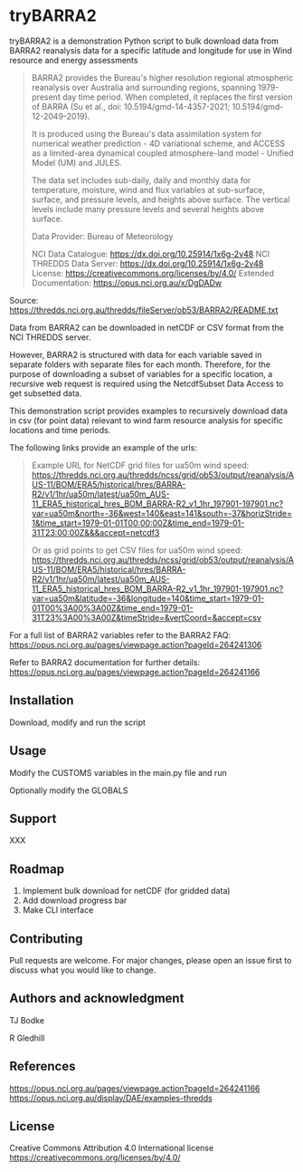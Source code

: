 # tryBARRA2

tryBARRA2 is a demonstration Python script to bulk download data from
BARRA2 reanalysis data for a specific latitude and longitude for use in 
Wind resource and energy assessments

>BARRA2 provides the Bureau's higher resolution regional atmospheric reanalysis 
over Australia and surrounding regions, spanning 1979-present day time period. 
When completed, it replaces the first version of BARRA (Su et al., 
doi: 10.5194/gmd-14-4357-2021; 10.5194/gmd-12-2049-2019).
>
>It is produced using the Bureau's data assimilation system for numerical weather
prediction - 4D variational scheme, and ACCESS as a limited-area dynamical
coupled atmosphere-land model - Unified Model (UM) and JULES.
>
>The data set includes sub-daily, daily and monthly data for temperature,
moisture, wind and flux variables at sub-surface, surface, and pressure levels,
and heights above surface. The vertical levels include many pressure levels and
several heights above surface.
>
>Data Provider: Bureau of Meteorology
>
>NCI Data Catalogue: https://dx.doi.org/10.25914/1x6g-2v48
>NCI THREDDS Data Server: https://dx.doi.org/10.25914/1x6g-2v48
>License: https://creativecommons.org/licenses/by/4.0/
>Extended Documentation: https://opus.nci.org.au/x/DgDADw

Source: https://thredds.nci.org.au/thredds/fileServer/ob53/BARRA2/README.txt

Data from BARRA2 can be downloaded in netCDF or CSV format from the NCI THREDDS server.

However, BARRA2 is structured with data for each variable saved in separate folders with separate files for each month. 
Therefore, for the purpose of downloading a subset of variables for a specific location, 
a recursive web request is required using the NetcdfSubset Data Access to get subsetted data.

This demonstration script provides examples to recursively download data in csv (for point data) relevant to wind farm resource analysis for
specific locations and time periods. 

The following links provide an example of the urls:

>
>Example URL for NetCDF grid files for ua50m wind speed:
> https://thredds.nci.org.au/thredds/ncss/grid/ob53/output/reanalysis/AUS-11/BOM/ERA5/historical/hres/BARRA-R2/v1/1hr/ua50m/latest/ua50m_AUS-11_ERA5_historical_hres_BOM_BARRA-R2_v1_1hr_197901-197901.nc?var=ua50m&north=-36&west=140&east=141&south=-37&horizStride=1&time_start=1979-01-01T00:00:00Z&time_end=1979-01-31T23:00:00Z&&&accept=netcdf3
>
>Or as grid points to get CSV files for ua50m wind speed:
>https://thredds.nci.org.au/thredds/ncss/grid/ob53/output/reanalysis/AUS-11/BOM/ERA5/historical/hres/BARRA-R2/v1/1hr/ua50m/latest/ua50m_AUS-11_ERA5_historical_hres_BOM_BARRA-R2_v1_1hr_197901-197901.nc?var=ua50m&latitude=-36&longitude=140&time_start=1979-01-01T00%3A00%3A00Z&time_end=1979-01-31T23%3A00%3A00Z&timeStride=&vertCoord=&accept=csv

For a full list of BARRA2 variables refer to the BARRA2 FAQ:
https://opus.nci.org.au/pages/viewpage.action?pageId=264241306

Refer to BARRA2 documentation for further details:
https://opus.nci.org.au/pages/viewpage.action?pageId=264241166

## Installation

Download, modify and run the script

## Usage

Modify the CUSTOMS variables in the main.py file and run

Optionally modify the GLOBALS

## Support

XXX

## Roadmap
1) Implement bulk download for netCDF (for gridded data) 
2) Add download progress bar
3) Make CLI interface

## Contributing
Pull requests are welcome. For major changes, please open an issue first to discuss what you would like to change.

## Authors and acknowledgment

TJ Bodke

R Gledhill

## References

https://opus.nci.org.au/pages/viewpage.action?pageId=264241166
https://opus.nci.org.au/display/DAE/examples-thredds


## License

Creative Commons Attribution 4.0 International license
https://creativecommons.org/licenses/by/4.0/
